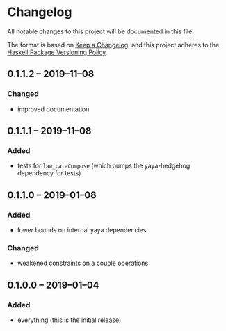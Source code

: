 # Changelog
All notable changes to this project will be documented in this file.

The format is based on [Keep a Changelog](https://keepachangelog.com/en/1.0.0/),
and this project adheres to the [Haskell Package Versioning Policy](https://pvp.haskell.org/).

## 0.1.1.2 – 2019–11–08
### Changed
- improved documentation

## 0.1.1.1 – 2019–11–08
### Added
- tests for `law_cataCompose` (which bumps the yaya-hedgehog dependency for tests)

## 0.1.1.0 – 2019–01–08
### Added
- lower bounds on internal yaya dependencies

### Changed
- weakened constraints on a couple operations

## 0.1.0.0 – 2019–01–04
### Added
- everything (this is the initial release)
